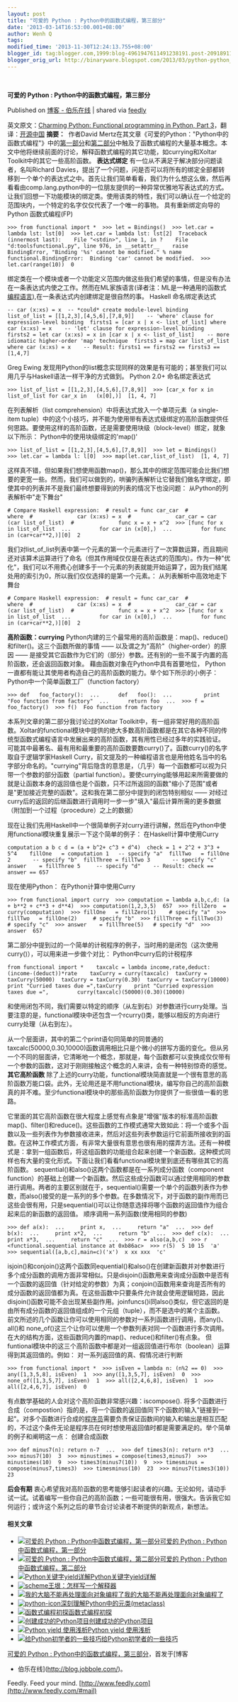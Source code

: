 ```yaml
---
layout: post
title: "可爱的 Python : Python中的函数式编程，第三部分"
date: '2013-03-14T16:53:00.001+08:00'
author: Wenh Q
tags:
modified_time: '2013-11-30T12:24:13.755+08:00'
blogger_id: tag:blogger.com,1999:blog-4961947611491238191.post-2091891158883964850
blogger_orig_url: http://binaryware.blogspot.com/2013/03/python-python_5287.html
---
```



 

**可爱的 Python : Python中的函数式编程，第三部分**

Published on [博客 -
伯乐在线](http://blog.jobbole.com/35045/?utm_source=rss&utm_medium=rss&utm_campaign=%25e5%258f%25af%25e7%2588%25b1%25e7%259a%2584-python-python%25e4%25b8%25ad%25e7%259a%2584%25e5%2587%25bd%25e6%2595%25b0%25e5%25bc%258f%25e7%25bc%2596%25e7%25a8%258b%25ef%25bc%258c%25e7%25ac%25ac%25e4%25b8%2589%25e9%2583%25a8%25e5%2588%2586)
| shared via [feedly](http://www.feedly.com/)

英文原文：[Charming Python: Functional programming in Python, Part
3](http://www.ibm.com/developerworks/linux/library/l-prog3/index.html)，翻译：[开源中国](http://www.oschina.net/translate/python-functional-programming-part3)
**摘要：**  作者David
Mertz在其文章《可爱的Python："Python中的函数式编程"》中的[第一部分](http://blog.jobbole.com/35028/)和[第二部分](http://blog.jobbole.com/35042/)中触及了函数式编程的大量基本概念。本文中他将继续前面的讨论，解释函数式编程的其它功能，如currying和Xoltar
Toolkit中的其它一些高阶函数。
**表达式绑定**
有一位从不满足于解决部分问题读者，名叫Richard
Davies，提出了一个问题，问是否可以将所有的绑定全部都转移到一个单个的表达式之中。首先让我们简单看看，我们为什么想这么做，然后再看看由comp.lang.python中的一位朋友提供的一种异常优雅地写表达式的方式。
让我们回想一下功能模块的绑定类。使用该类的特性，我们可以确认在一个给定的范围块内，一个特定的名字仅仅代表了一个唯一的事物。
 具有重新绑定向导的 Python 函数式编程(FP)

    >>> from functional import *  >>> let = Bindings()  >>> let.car = lambda lst: lst[0]  >>> let.car = lambda lst: lst[2]  Traceback (innermost last):    File "<stdin>", line 1, in ?    File "d:toolsfunctional.py", line 976, in __setattr__    raise BindingError, "Binding '%s' cannot be modified." % name  functional.BindingError:  Binding 'car' cannot be modified.  >>> let.car(range(10))  0

绑定类在一个模块或者一个功能定义范围内做这些我们希望的事情，但是没有办法在一条表达式内使之工作。然而在ML家族语言(译者注：ML是一种通用的函数式[编程语言](http://blog.jobbole.com/tag/%E7%BC%96%E7%A8%8B%E8%AF%AD%E8%A8%80/ "如何选择语言和编程语言排名相关文章")),在一条表达式内创建绑定是很自然的事。
 Haskell 命名绑定表达式

    -- car (x:xs) = x  -- *could* create module-level binding  list_of_list = [[1,2,3],[4,5,6],[7,8,9]]    -- 'where' clause for expression-level binding  firsts1 = [car x | x <- list_of_list] where car (x:xs) = x    -- 'let' clause for expression-level binding  firsts2 = let car (x:xs) = x in [car x | x <- list_of_list]    -- more idiomatic higher-order 'map' technique  firsts3 = map car list_of_list where car (x:xs) = x    -- Result: firsts1 == firsts2 == firsts3 == [1,4,7]

Greg Ewing
发现用Python的list概念实现同样的效果是有可能的；甚至我们可以用几乎与Haskell语法一样干净的方式做到。
 Python 2.0+ 命名绑定表达式

    >>> list_of_list = [[1,2,3],[4,5,6],[7,8,9]]  >>> [car_x for x in list_of_list for car_x in   (x[0],)]  [1, 4, 7]

在列表解析（list comprehension）中将表达式放入一个单项元素（a
single-item
tuple）中的这个小技巧，并不能为使用带有表达式级绑定的高阶函数提供任何思路。要使用这样的高阶函数，还是需要使用块级（block-level）绑定，就象以下所示：
 Python中的使用块级绑定的'map()'

    >>> list_of_list = [[1,2,3],[4,5,6],[7,8,9]]  >>> let = Bindings()  >>> let.car = lambda l: l[0]  >>> map(let.car,list_of_list)  [1, 4, 7]

这样真不错，但如果我们想使用函数map()，那么其中的绑定范围可能会比我们想要的更宽一些。然而，我们可以做到的，哄骗列表解析让它替我们做名字绑定，即使其中的列表并不是我们最终想要得到的列表的情况下也没问题：
 从Python的列表解析中"走下舞台"

    # Compare Haskell expression:  # result = func car_car  #          where  #              car (x:xs) = x  #              car_car = car (car list_of_list)  #              func x = x + x^2  >>> [func for x in list_of_list  ...         for car in (x[0],)  ...         for func in (car+car**2,)][0]  2

我们对list_of_list列表中第一个元素的第一个元素进行了一次算数运算，而且期间还对该算术运算进行了命名（但其作用域仅仅是在表达式的范围内）。作为一种"优化"，我们可以不用费心创建多于一个元素的列表就能开始运算了，因为我们结尾处用的索引为0，所以我们仅仅选择的是第一个元素。：
 从列表解析中高效地走下舞台

    # Compare Haskell expression:  # result = func car_car  #          where  #              car (x:xs) = x  #              car_car = car (car list_of_list)  #              func x = x + x^2  >>> [func for x in list_of_list  ...         for car in (x[0],)  ...         for func in (car+car**2,)][0]  2

**高阶函数：currying**
Python内建的三个最常用的高阶函数是：map()、reduce()和filter()。这三个函数所做的事情
—— 以及谓之为"高阶"（higher-order）的原因 ——
是接受其它函数作为它们的（部分）参数。还有别的一些不属于内置的高阶函数，还会返回函数对象。
 藉由函数对象在Python中具有首要地位，
Python一直都有能让其使用者构造自己的高阶函数的能力。举个如下所示的小例子：
 Python中一个简单函数工厂（function factory）

    >>> def   foo_factory():  ...      def   foo():  ...          print   "Foo function from factory"  ...      return foo  ...  >>> f = foo_factory()  >>> f()  Foo function from factory

本系列文章的第二部分我讨论过的Xoltar
Toolkit中，有一组非常好用的高阶函数。Xoltar的functional模块中提供的绝大多数高阶函数都是在其它各种不同的传统型函数式编程语言中发展出来的高阶函数，其有用性已经过多年的实践验证。
可能其中最著名、最有用和最重要的高阶函数要数curry()了。函数curry()的名字取自于逻辑学家Haskell
Curry，前文提及的一种编程语言也是用他姓名当中的名字部分命名的。"currying"背后隐含的意思是，（几乎）每一个函数都可以视为只带一个参数的部分函数（partial
function）。要使currying能够用起来所需要做的就是让函数本身的返回值也是个函数，只不过所返回的函数"缩小了范围"或者是"更加接近完整的函数"。这和我在第二部分中提到的闭包特别相似
——
对经过curry后的返回的后继函数进行调用时一步一步"填入"最后计算所需的更多数据（附加到一个过程（procedure）之上的数据）

现在让我们先用Haskell中一个很简单例子对curry进行讲解，然后在Python中使用functional模块重复展示一下这个简单的例子：
 在Haskell计算中使用Curry

    computation a b c d = (a + b^2+ c^3 + d^4)  check = 1 + 2^2 + 3^3 + 5^4    fillOne   = computation 1   -- specify "a"  fillTwo   = fillOne 2       -- specify "b"  fillThree = fillTwo 3       -- specify "c"  answer    = fillThree 5     -- specify "d"    -- Result: check == answer == 657

现在使用Python：
在Python计算中使用Curry

    >>> from functional import curry  >>> computation = lambda a,b,c,d: (a + b**2 + c**3 + d**4)  >>> computation(1,2,3,5)  657  >>> fillZero  = curry(computation)  >>> fillOne   = fillZero(1)    # specify "a"  >>> fillTwo   = fillOne(2)     # specify "b"  >>> fillThree = fillTwo(3)     # specify "c"  >>> answer    = fillThree(5)   # specify "d"  >>> answer  657

第二部分中提到过的一个简单的计税程序的例子，当时用的是闭包（这次使用curry()），可以用来进一步做个对比：
Python中curry后的计税程序

    from functional import *    taxcalc = lambda income,rate,deduct: (income-(deduct))*rate    taxCurry = curry(taxcalc)  taxCurry = taxCurry(50000)  taxCurry = taxCurry(0.30)  taxCurry = taxCurry(10000)  print "Curried taxes due =",taxCurry    print "Curried expression taxes due =",         curry(taxcalc)(50000)(0.30)(10000)

和使用闭包不同，我们需要以特定的顺序（从左到右）对参数进行curry处理。当要注意的是，functional模块中还包含一个rcurry()类，能够以相反的方向进行curry处理（从右到左）。

从一个层面讲，其中的第二个print语句同简单的同普通的taxcalc(50000,0.30,10000)函数调用相比只是个微小的拼写方面的变化。但从另一个不同的层面讲，它清晰地一个概念，那就是，每个函数都可以变换成仅仅带有一个参数的函数，这对于刚刚接触这个概念的人来讲，会有一种特别惊奇的感觉。
**其它高阶函数**
除了上述的curry功能，functional模块简直就是一个很有意思的高阶函数万能口袋。此外，无论用还是不用functional模块，编写你自己的高阶函数真的并不难。至少functional模块中的那些高阶函数为你提供了一些很值一看的思路。

它里面的其它高阶函数在很大程度上感觉有点象是"增强"版本的标准高阶函数map()、filter()和reduce()。这些函数的工作模式通常大致如此：将一个或多个函数以及一些列表作为参数接收进来，然后对这些列表参数运行它前面所接收到的函数。在这种工作模式方面，有非常大量很有意思也很有用的摆弄方法。还有一种模式是：拿到一组函数后，将这组函数的功能组合起来创建一个新函数。这种模式同样也有大量的变化形式。下面让我们看看functional模块里到底还有哪些其它的高阶函数。
sequential()和also()这两个函数都是在一系列成分函数（component
function）的基础上创建一个新函数。然后这些成分函数可以通过使用相同的参数进行调用。两者的主要区别就在于，sequential()需要一个单个的函数列表作为参数，而also()接受的是一系列的多个参数。在多数情况下，对于函数的副作用而已这些会很有用，只是sequential()可以让你随意选择将哪个函数的返回值作为组合起来后的新函数的返回值。
 顺序调用一系列函数(使用相同的参数)

    >>> def a(x):  ...     print x,  ...     return "a"  ...  >>> def b(x):  ...     print x*2,  ...     return "b"  ...  >>> def c(x):  ...     print x*3,  ...     return "c"  ...  >>> r = also(a,b,c)  >>> r  <functional.sequential instance at 0xb86ac>  >>> r(5)  5 10 15  'a'  >>> sequential([a,b,c],main=c)('x')  x xx xxx  'c'

isjoin()和conjoin()这两个函数同equential()和also()在创建新函数并对参数进行多个成分函数的调用方面非常相似。只是disjoin()函数用来查询成分函数中是否有一个函数的返回值（针对给定的参数）为真；conjoin()函数用来查询是否所有的成分函数的返回值都为真。在这些函数中只要条件允许就会使用逻辑短路，因此disjoin()函数可能不会出现某些副作用。joinfuncs()i同also()类似，但它返回的是由所有成分函数的返回值组成的一个元组（tuple），而不是选中的某个主函数。
前文所述的几个函数让你可以使用相同的参数对一系列函数进行调用，而any()、all()和
none_of()这三个让你可以使用一个参数列表对同一个函数进行多次调用。在大的结构方面，这些函数同内置的map()、reduce()和filter()有点象。
但funtional模块中的这三个高阶函数中都是对一组返回值进行布尔（boolean）运算得到其返回值的。例如：
 对一系列返回值的真、假情况进行判断

    >>> from functional import *  >>> isEven = lambda n: (n%2 == 0)  >>> any([1,3,5,8], isEven)  1  >>> any([1,3,5,7], isEven)  0  >>> none_of([1,3,5,7], isEven)  1  >>> all([2,4,6,8], isEven)  1  >>> all([2,4,6,7], isEven)  0

有点数学基础的人会对这个高阶函数非常感兴趣：iscompose().
将多个函数进行合成（compostion）指的是，将一个函数的返回值同下个函数的输入"链接到一起"。对多个函数进行合成的[程序员](http://blog.jobbole.com/821/ "程序员的本质")需要负责保证函数间的输入和输出是相互匹配的，不过这个条件无论是程序员在何时想使用返回值时都是需要满足的。举个简单的例子和阐明这一点：
 创建合成函数

    >>> def minus7(n): return n-7  ...  >>> def times3(n): return n*3  ...  >>> minus7(10)  3  >>> minustimes = compose(times3,minus7)  >>> minustimes(10)  9  >>> times3(minus7(10))  9  >>> timesminus = compose(minus7,times3)  >>> timesminus(10)  23  >>> minus7(times3(10))  23

**后会有期**
衷心希望我对高阶函数的思考能够引起读者的兴趣。无论如何，请动手试一试。试着编写一些你自己的高阶函数；一些可能很有用，很强大。告诉我它如何运行；或许这个系列之后的章节会讨论读者不断提供的新观点，新想法。

#### 相关文章

-   [![可爱的 Python :
    Python中函数式编程，第一部分](http://www.python.org/community/logos/python-logo-master-v3-TM.png)](http://blog.jobbole.com/35028/)[可爱的
    Python :
    Python中函数式编程，第一部分](http://blog.jobbole.com/35028/)
-   [![可爱的 Python :
    Python中函数式编程，第二部分](http://www.python.org/community/logos/python-logo-master-v3-TM.png)](http://blog.jobbole.com/35042/)[可爱的
    Python :
    Python中函数式编程，第二部分](http://blog.jobbole.com/35042/)
-   [![Python关键字yield详解](http://blog.jobbole.com/wp-content/uploads/2012/02/python-logo.png)](http://blog.jobbole.com/28506/)[Python关键字yield详解](http://blog.jobbole.com/28506/)
-   [![scheme](http://blog.jobbole.com/wp-content/uploads/2012/08/scheme-150x125.jpg)](http://blog.jobbole.com/25253/)[王垠：怎样写一个解释器](http://blog.jobbole.com/25253/)
-   [![我的大脑不能再处理面向对象编程了
    ](http://blog.jobbole.com/wp-content/uploads/2013/02/Summer_Glau_as_River_Tam_in_Serenity_Wallpaper__yvt2-300x2253-150x150.jpg)](http://blog.jobbole.com/20874/)[我的大脑不能再处理面向对象编程了](http://blog.jobbole.com/20874/)
-   [![python-icon](http://blog.jobbole.com/wp-content/uploads/2012/06/python-icon-150x150.jpg)](http://blog.jobbole.com/21351/)[深刻理解Python中的元类(metaclass)](http://blog.jobbole.com/21351/)
-   [![函数式编程初探](http://blog.jobbole.com/wp-content/uploads/2012/04/functional-programming-150x150.png)](http://blog.jobbole.com/17228/)[函数式编程初探](http://blog.jobbole.com/17228/)
-   [![创建成功的Python项目](http://blog.jobbole.com/wp-content/uploads/2012/02/python-logo.png)](http://blog.jobbole.com/12649/)[创建成功的Python项目](http://blog.jobbole.com/12649/)
-   [![Python yield
    使用浅析](http://blog.jobbole.com/wp-content/uploads/2012/02/python-logo.png)](http://blog.jobbole.com/32876/)[Python
    yield 使用浅析](http://blog.jobbole.com/32876/)
-   [![给Python初学者的一些技巧](http://blog.jobbole.com/wp-content/uploads/2012/02/python-logo.png)](http://blog.jobbole.com/32748/)[给Python初学者的一些技巧](http://blog.jobbole.com/32748/)

[可爱的 Python :
Python中的函数式编程，第三部分](http://blog.jobbole.com/35045/)，首发于[博客
- 伯乐在线](http://blog.jobbole.com/)。



Feedly. Feed your mind.
[http://www.feedly.com](http://www.feedly.com/#mail)
